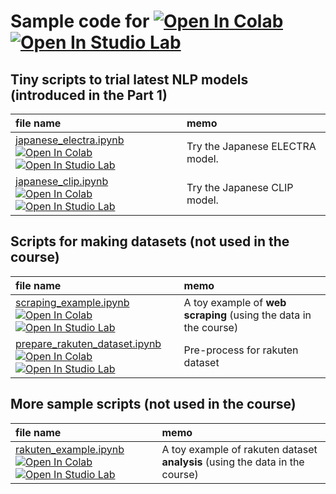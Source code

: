# Sample code for [![Open In Colab](https://colab.research.google.com/assets/colab-badge.svg)](https://colab.research.google.com/) [![Open In Studio Lab](https://studiolab.sagemaker.aws/studiolab.svg)](https://studiolab.sagemaker.aws/)


## Tiny scripts to trial latest NLP models (introduced in the Part 1)

| file name | memo |
| :--- | :--- |
| [japanese_electra.ipynb](https://github.com/haradatm/lecture/blob/master/gssm-202207/05-colab/lecture/japanese_electra.ipynb) <br> [![Open In Colab](https://colab.research.google.com/assets/colab-badge.svg)](https://colab.research.google.com/github/haradatm/lecture/blob/master/gssm-202207/05-colab/lecture/japanese_electra.ipynb) [![Open In Studio Lab](https://studiolab.sagemaker.aws/studiolab.svg)](https://studiolab.sagemaker.aws/import/github/haradatm/lecture/blob/master/gssm-202207/05-colab/lecture/japanese_electra.ipynb) | Try the Japanese ELECTRA model. |
| [japanese_clip.ipynb](https://github.com/haradatm/lecture/blob/master/gssm-202207/05-colab/lecture/japanese_clip.ipynb) <br> [![Open In Colab](https://colab.research.google.com/assets/colab-badge.svg)](https://colab.research.google.com/github/haradatm/lecture/blob/master/gssm-202207/05-colab/lecture/japanese_clip.ipynb) [![Open In Studio Lab](https://studiolab.sagemaker.aws/studiolab.svg)](https://studiolab.sagemaker.aws/import/github/haradatm/lecture/blob/master/gssm-202207/05-colab/lecture/japanese_clip.ipynb) | Try the Japanese CLIP model. |

## Scripts for making datasets (not used in the course)

| file name | memo |
| :--- | :--- |
| [scraping_example.ipynb](https://github.com/haradatm/lecture/blob/master/gssm-202207/05-colab/fetch_and_analysis/scraping_example.ipynb) <br> [![Open In Colab](https://colab.research.google.com/assets/colab-badge.svg)](https://colab.research.google.com/github/haradatm/lecture/blob/master/gssm-202207/05-colab/fetch_and_analysis/scraping_example.ipynb) [![Open In Studio Lab](https://studiolab.sagemaker.aws/studiolab.svg)](https://studiolab.sagemaker.aws/import/github/haradatm/lecture/blob/master/gssm-202207/05-colab/fetch_and_analysis/scraping_example.ipynb) | A toy example of **web scraping** (using the data in the course) |
| [prepare_rakuten_dataset.ipynb](https://github.com/haradatm/lecture/blob/master/gssm-202207/05-colab/prepare_datasets/prepare_rakuten_dataset.ipynb) <br> [![Open In Colab](https://colab.research.google.com/assets/colab-badge.svg)](https://colab.research.google.com/github/haradatm/lecture/blob/master/gssm-202207/05-colab/prepare_datasets/prepare_rakuten_dataset.ipynb) [![Open In Studio Lab](https://studiolab.sagemaker.aws/studiolab.svg)](https://studiolab.sagemaker.aws/import/github/haradatm/lecture/blob/master/gssm-202207/05-colab/prepare_datasets/prepare_rakuten_dataset.ipynb) | Pre-process for rakuten dataset |


## More sample scripts (not used in the course)

| file name | memo |
| :--- | :--- |
| [rakuten_example.ipynb](https://github.com/haradatm/lecture/blob/master/gssm-202207/05-colab/fetch_and_analysis/rakuten_example.ipynb) <br> [![Open In Colab](https://colab.research.google.com/assets/colab-badge.svg)](https://colab.research.google.com/github/haradatm/lecture/blob/master/gssm-202207/05-colab/fetch_and_analysis/rakuten_example.ipynb) [![Open In Studio Lab](https://studiolab.sagemaker.aws/studiolab.svg)](https://studiolab.sagemaker.aws/import/github/haradatm/lecture/blob/master/gssm-202207/05-colab/fetch_and_analysis/rakuten_example.ipynb) | A toy example of rakuten dataset **analysis** (using the data in the course) |
